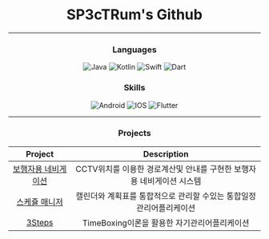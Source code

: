 <div align = "center">
  
# SP3cTRum's Github
  
---

### Languages
![Java](https://img.shields.io/badge/Java-E89844?style=for-the-badge&logo=openjdk&logoColor=white) ![Kotlin](https://img.shields.io/badge/Kotlin-7F52FF?style=for-the-badge&logo=kotlin&logoColor=white) ![Swift](https://img.shields.io/badge/Swift-F05138?style=for-the-badge&logo=swift&logoColor=white)  ![Dart](https://img.shields.io/badge/Dart-0175C2?style=for-the-badge&logo=Dart&logoColor=white)

### Skills
![Android](https://img.shields.io/badge/Android-34A853?style=for-the-badge&logo=android&logoColor=white) ![IOS](https://img.shields.io/badge/IOS-0D96F6?style=for-the-badge&logo=ios&logoColor=white) ![Flutter](https://img.shields.io/badge/Flutter-02569B?style=for-the-badge&logo=Flutter&logoColor=white)

---

### Projects

|Project|Description|
|:---:|:---:|
|[보행자용 네비게이션](https://github.com/SP3cTRum-GH/NaviForWalkers_Integration)|CCTV위치를 이용한 경로계산및 안내를 구현한 보행자용 네비게이션 시스템|
|[스케쥴 매니저](https://github.com/SP3cTRum-GH/ScheduleManager_Android)|캘린더와 계획표를 통합적으로 관리할 수있는 통합일정관리어플리케이션|
|[3Steps](https://github.com/SP3cTRum-GH/TimeBoxing_Flutter)|TimeBoxing이론을 활용한 자기관리어플리케이션|

</div>
